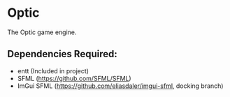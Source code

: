 # Optic
The Optic game engine.

## Dependencies Required:
* entt (Included in project)
* SFML (https://github.com/SFML/SFML)
* ImGui SFML (https://github.com/eliasdaler/imgui-sfml, docking branch)